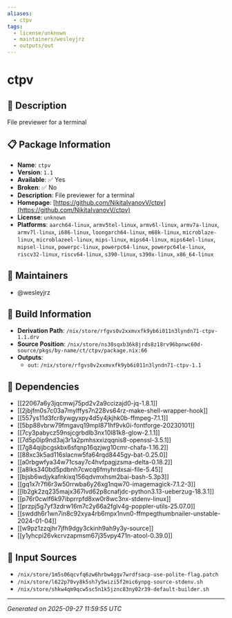 ```yaml
---
aliases:
  - ctpv
tags:
  - license/unknown
  - maintainers/wesleyjrz
  - outputs/out
---
```


# ctpv

## 📝 Description

File previewer for a terminal

## 📋 Package Information

- **Name**: `ctpv`
- **Version**: `1.1`
- **Available**: ✅ Yes
- **Broken**: ✅ No
- **Description**: File previewer for a terminal
- **Homepage**: [https://github.com/NikitaIvanovV/ctpv](https://github.com/NikitaIvanovV/ctpv)
- **License**: `unknown`
- **Platforms**: `aarch64-linux`, `armv5tel-linux`, `armv6l-linux`, `armv7a-linux`, `armv7l-linux`, `i686-linux`, `loongarch64-linux`, `m68k-linux`, `microblaze-linux`, `microblazeel-linux`, `mips-linux`, `mips64-linux`, `mips64el-linux`, `mipsel-linux`, `powerpc-linux`, `powerpc64-linux`, `powerpc64le-linux`, `riscv32-linux`, `riscv64-linux`, `s390-linux`, `s390x-linux`, `x86_64-linux`
## 👥 Maintainers

- @wesleyjrz


## 🔧 Build Information

- **Derivation Path**: `/nix/store/rfgvs0v2xxmvxfk9yb6i011n3lyndn71-ctpv-1.1.drv`
- **Source Position**: `/nix/store/ns30sqxb36k8jrds8z18rv96bpnwc60d-source/pkgs/by-name/ct/ctpv/package.nix:66`
- **Outputs**:
  - `out`:  `/nix/store/rfgvs0v2xxmvxfk9yb6i011n3lyndn71-ctpv-1.1`

## 🔗 Dependencies

- [[22067a6y3jqcmwj75pd2v2a9ccizajd0-jq-1.8.1]]
- [[2jbjfm0s7c03a7mylffys7n228vs64rz-make-shell-wrapper-hook]]
- [[557ys11d3fcr8ywgyxpy4d5y4jkjhk0b-ffmpeg-7.1.1]]
- [[5bp88vbrw79fmgavq19mpl871hf9vk0i-fontforge-20230101]]
- [[7cy3pabycz59nsjcgrbdlb3nx10l81k8-glow-2.1.1]]
- [[7d5p0ip9nd3aj3r1a2pmhsxxizqqnis8-openssl-3.5.1]]
- [[7g84qijbcgskbx6sfqnp16qzjwg10cmr-chafa-1.16.2]]
- [[88xc3k5ad116slacnw5fa64rqd8445gy-bat-0.25.0]]
- [[a0rbgwfya34w71csay7c4hvfpagjzsma-delta-0.18.2]]
- [[a8lks340bd5pdbnh7cwcq6fmyhrdxsai-file-5.45]]
- [[bjsb6wdjykafnkixq156qdvmxhsm2bai-bash-5.3p3]]
- [[gq1x7r7fl6r3w50rrwba6y26xg1nqw70-imagemagick-7.1.2-3]]
- [[lb2gk2zq235majx367lvd62p8cnafjdc-python3.13-ueberzug-18.3.1]]
- [[p76r0cwlf6k97ibprrpfd8xw0r8wc3nx-stdenv-linux]]
- [[przpj5g7yf3zdrw16m7c2y66a2fglv4g-poppler-utils-25.07.0]]
- [[swddh6r1wn7in8c92xya4rb6mpx1nvn0-ffmpegthumbnailer-unstable-2024-01-04]]
- [[w9pz1zzqjhr7jfh9dgy3ckinh9ah9y3y-source]]
- [[y1yhcpi26vkcrvzapmsm67j35vpy471n-atool-0.39.0]]

## 📁 Input Sources

- `/nix/store/1m5s06qcvfq6zw6hrbw4ggv7wrdfsacp-use-polite-flag.patch`
- `/nix/store/l622p70vy8k5sh7y5wizi5f2mic6ynpg-source-stdenv.sh`
- `/nix/store/shkw4qm9qcw5sc5n1k5jznc83ny02r39-default-builder.sh`

---
*Generated on 2025-09-27 11:59:55 UTC*

